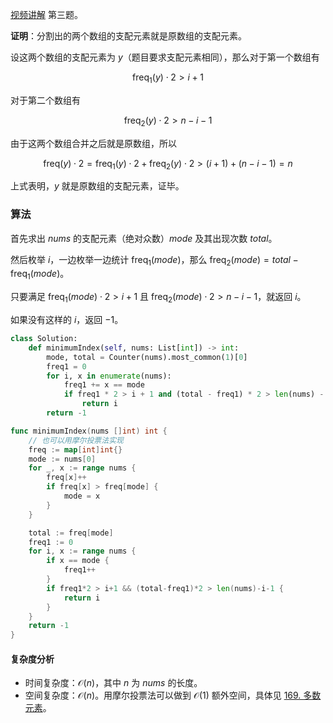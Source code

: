 [视频讲解](https://www.bilibili.com/video/BV1DM4y1x7bR/) 第三题。

**证明**：分割出的两个数组的支配元素就是原数组的支配元素。

设这两个数组的支配元素为 $y$（题目要求支配元素相同），那么对于第一个数组有

$$
\text{freq}_1(y) \cdot 2 > i+1
$$

对于第二个数组有

$$
\text{freq}_2(y) \cdot 2 > n-i-1
$$

由于这两个数组合并之后就是原数组，所以

$$
\text{freq}(y) \cdot 2 = \text{freq}_1(y) \cdot 2 + \text{freq}_2(y) \cdot 2 > (i+1) + (n-i-1) = n
$$

上式表明，$y$ 就是原数组的支配元素，证毕。

### 算法

首先求出 $\textit{nums}$ 的支配元素（绝对众数）$\textit{mode}$ 及其出现次数 $\textit{total}$。

然后枚举 $i$，一边枚举一边统计 $\text{freq}_1(\textit{mode})$，那么 $\text{freq}_2(\textit{mode}) =\textit{total} -\text{freq}_1(\textit{mode})$。

只要满足 $\text{freq}_1(\textit{mode}) \cdot 2 > i+1$ 且 $\text{freq}_2(\textit{mode}) \cdot 2 > n-i-1$，就返回 $i$。

如果没有这样的 $i$，返回 $-1$。

```py [sol-Python3]
class Solution:
    def minimumIndex(self, nums: List[int]) -> int:
        mode, total = Counter(nums).most_common(1)[0]
        freq1 = 0
        for i, x in enumerate(nums):
            freq1 += x == mode
            if freq1 * 2 > i + 1 and (total - freq1) * 2 > len(nums) - i - 1:
                return i
        return -1
```

```go [sol-Go]
func minimumIndex(nums []int) int {
	// 也可以用摩尔投票法实现
	freq := map[int]int{}
	mode := nums[0]
	for _, x := range nums {
		freq[x]++
		if freq[x] > freq[mode] {
			mode = x
		}
	}

	total := freq[mode]
	freq1 := 0
	for i, x := range nums {
		if x == mode {
			freq1++
		}
		if freq1*2 > i+1 && (total-freq1)*2 > len(nums)-i-1 {
			return i
		}
	}
	return -1
}
```

#### 复杂度分析

- 时间复杂度：$\mathcal{O}(n)$，其中 $n$ 为 $\textit{nums}$ 的长度。
- 空间复杂度：$\mathcal{O}(n)$。用摩尔投票法可以做到 $\mathcal{O}(1)$ 额外空间，具体见 [169. 多数元素](https://leetcode.cn/problems/majority-element/)。
